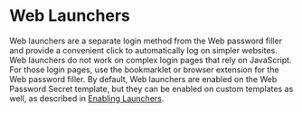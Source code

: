[title]: # (Web Launchers)
[tags]: # (Launcher)
[priority]: # (60)

# Web Launchers

Web launchers are a separate login method from the Web password filler and provide a convenient click to automatically log on simpler websites. Web launchers do not work on complex login pages that rely on JavaScript. For those login pages, use the bookmarklet or browser extension for the Web password filler. By default, Web launchers are enabled on the Web Password Secret template, but they can be enabled on custom templates as well, as described in [Enabling Launchers](#enabling-launchers).

